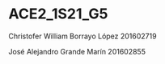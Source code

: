 # ACE2_1S21_G5
Christofer William Borrayo López      201602719

José Alejandro Grande Marín           201602855
